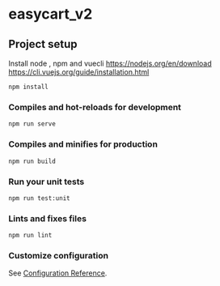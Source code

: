 # easycart_v2

## Project setup
Install node , npm and vuecli
https://nodejs.org/en/download
https://cli.vuejs.org/guide/installation.html
```
npm install
```

### Compiles and hot-reloads for development
```
npm run serve
```

### Compiles and minifies for production
```
npm run build
```

### Run your unit tests
```
npm run test:unit
```

### Lints and fixes files
```
npm run lint
```

### Customize configuration
See [Configuration Reference](https://cli.vuejs.org/config/).
